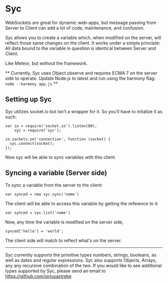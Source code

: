 Syc
===

WebSockets are great for dynamic web-apps, but message passing from Server to Client can add a lot of code, maintenance, and confusion. 

Syc allows you to create a variable which, when modified on the server, will reflect those same changes on the client. It works under a simple principle: All data bound to the variable in question is identical between Server and Client.

Like Meteor, but without the framework.

** Currently, Syc uses Object.observe and requires ECMA 7 on the server side to operate. Update Node.js to latest and run using the harmony flag: `node --harmony app.js` **

## Setting up Syc

Syc utilizes socket.io but isn't a wrapper for it. So you'll have to initalize it as such:

    var io = require('socket.io').listen(80),
        syc = require('syc');

    io.sockets.on('connection', function (socket) {
      syc.connect(socket);
    });

Now syc will be able to sync variables with this client.


## Syncing a variable (Server side)

To sync a variable from the server to the client:

    var synced = new syc.sync('name')

The client will be able to access this variable by getting the reference to it:

    var synced = syc.list('name')

Now, any time the variable is modified on the server side, 

    synced['hello'] = 'world';
    
The client side will match to reflect what's on the server.

- - - 
Syc currently supports the primitive types numbers, strings, booleans, as well as dates and regular expressions. Syc also supports Objects, Arrays, any any recursive combination of the two. If you would like to see additional types supported by Syc, please send an email to https://github.com/siriusastrebe
